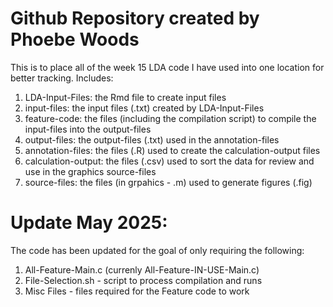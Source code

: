 # Github Repository created by Phoebe Woods
This is to place all of the week 15 LDA code I have used into one location for better tracking.
Includes:
1. LDA-Input-Files: the Rmd file to create input files
2. input-files: the input files (.txt) created by LDA-Input-Files
3. feature-code: the files (including the compilation script) to compile the input-files into the output-files
4. output-files: the output-files (.txt) used in the annotation-files
5. annotation-files: the files (.R) used to create the calculation-output files
6. calculation-output: the files (.csv) used to sort the data for review and use in the graphics source-files
7. source-files: the files (in grpahics - .m) used to generate figures (.fig)

# Update May 2025:
The code has been updated for the goal of only requiring the following:
1. All-Feature-Main.c (currenly All-Feature-IN-USE-Main.c) 
2. File-Selection.sh - script to process compilation and runs
3. Misc Files - files required for the Feature code to work
